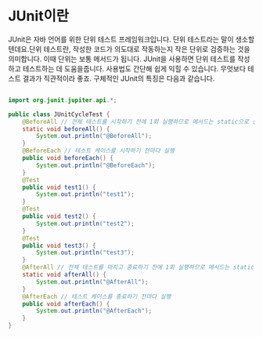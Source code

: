# JUnit이란

JUnit은 자바 언어를 위한 단위 테스트 프레임워크입니다. 단위 테스트라는 말이 생소할 텐데요.단위 테스트란, 작성한 코드가 의도대로 작동하는지 작은 단위로 검증하는 것을 의미합니다. 이때 단위는 보통 메서드가 됩니다. JUnit을 사용하면 단위 테스트를 작성하고 테스트하는 데 도움을줍니다. 사용법도 간단해 쉽게 익힐 수 있습니다. 무엇보다 테스트 결과가 직관적이라 좋죠. 구체적인 JUnit의 특징은 다음과 같습니다.


``` java

import org.junit.jupiter.api.*;

public class JUnitCycleTest {
    @BeforeAll // 전체 테스트를 시작하기 전에 1회 실행하므로 메서드는 static으로 선언
    static void beforeAll() {
        System.out.println("@BeforeAll");
    }
    @BeforeEach // 테스트 케이스를 시작하기 전마다 실행
    public void beforeEach() {
        System.out.println("@BeforeEach");
    }
    @Test
    public void test1() {
        System.out.println("test1");
    }
    @Test
    public void test2() {
        System.out.println("test2");
    }
    @Test
    public void test3() {
        System.out.println("test3");
    }
    @AfterAll // 전체 테스트를 마치고 종료하기 전에 1회 실행하므로 메서드는 static으로 선언
    static void afterAll() {
        System.out.println("@AfterAll");
    }
    @AfterEach // 테스트 케이스를 종료하기 전마다 실행
    public void afterEach() {
        System.out.println("@AfterEach");
    }
}


```